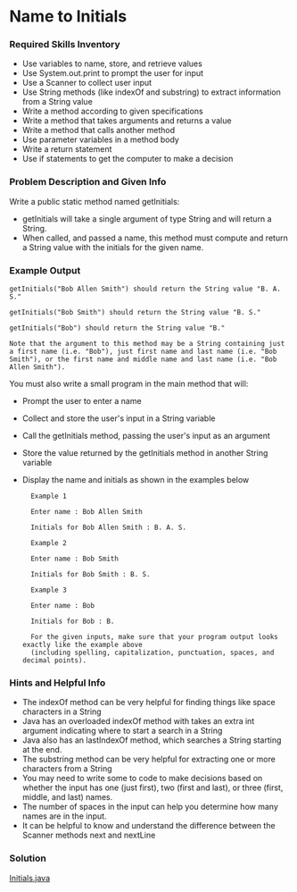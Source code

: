 # Name to Initials

### Required Skills Inventory

* Use variables to name, store, and retrieve values
* Use System.out.print to prompt the user for input
* Use a Scanner to collect user input
* Use String methods (like indexOf and substring) to extract information from a String value
* Write a method according to given specifications
* Write a method that takes arguments and returns a value
* Write a method that calls another method
* Use parameter variables in a method body
* Write a return statement
* Use if statements to get the computer to make a decision

### Problem Description and Given Info

Write a public static method named getInitials:

* getInitials will take a single argument of type String and will return a String. 
* When called, and passed a name, this method must compute and return a String value with the initials for the given name.

### Example Output

    getInitials("Bob Allen Smith") should return the String value "B. A. S."
    
    getInitials("Bob Smith") should return the String value "B. S."
    
    getInitials("Bob") should return the String value "B."

    Note that the argument to this method may be a String containing just a first name (i.e. "Bob"), just first name and last name (i.e. "Bob Smith"), or the first name and middle name and last name (i.e. "Bob Allen Smith").

You must also write a small program in the main method that will:

* Prompt the user to enter a name
* Collect and store the user's input in a String variable
* Call the getInitials method, passing the user's input as an argument
* Store the value returned by the getInitials method in another String variable
* Display the name and initials as shown in the examples below

        Example 1

        Enter name : Bob Allen Smith

        Initials for Bob Allen Smith : B. A. S.

        Example 2

        Enter name : Bob Smith

        Initials for Bob Smith : B. S.

        Example 3

        Enter name : Bob

        Initials for Bob : B.

        For the given inputs, make sure that your program output looks exactly like the example above 
        (including spelling, capitalization, punctuation, spaces, and decimal points).

### Hints and Helpful Info

* The indexOf method can be very helpful for finding things like space characters in a String
* Java has an overloaded indexOf method with takes an extra int argument indicating where to start a search in a String
* Java also has an lastIndexOf method, which searches a String starting at the end.
* The substring method can be very helpful for extracting one or more characters from a String
* You may need to write some to code to make decisions based on whether the input has one (just first), two (first and last), or three (first, middle, and last) names.
* The number of spaces in the input can help you determine how many names are in the input.
* It can be helpful to know and understand the difference between the Scanner methods next and nextLine

### Solution 

[Initials.java](https://github.com/Mun-Min/Java_OOP/blob/main/Projects_01/Name_to_Initials/Initials.java)
